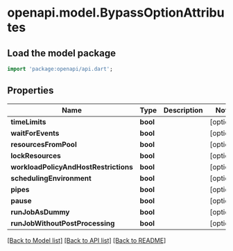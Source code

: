 # openapi.model.BypassOptionAttributes

## Load the model package
```dart
import 'package:openapi/api.dart';
```

## Properties
Name | Type | Description | Notes
------------ | ------------- | ------------- | -------------
**timeLimits** | **bool** |  | [optional] 
**waitForEvents** | **bool** |  | [optional] 
**resourcesFromPool** | **bool** |  | [optional] 
**lockResources** | **bool** |  | [optional] 
**workloadPolicyAndHostRestrictions** | **bool** |  | [optional] 
**schedulingEnvironment** | **bool** |  | [optional] 
**pipes** | **bool** |  | [optional] 
**pause** | **bool** |  | [optional] 
**runJobAsDummy** | **bool** |  | [optional] 
**runJobWithoutPostProcessing** | **bool** |  | [optional] 

[[Back to Model list]](../README.md#documentation-for-models) [[Back to API list]](../README.md#documentation-for-api-endpoints) [[Back to README]](../README.md)


